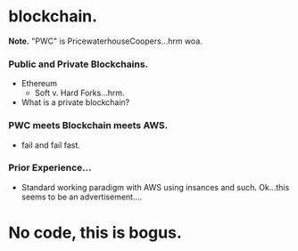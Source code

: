 blockchain.
===========

__Note.__ "PWC" is PricewaterhouseCoopers...hrm woa.

### Public and Private Blockchains.

* Ethereum
   * Soft v. Hard Forks...hrm.
* What is a private blockchain?

### PWC meets Blockchain meets AWS.

* fail and fail fast.

### Prior Experience...

* Standard working paradigm with AWS using insances and such. Ok...this seems to be an advertisement....


# No code, this is bogus.
